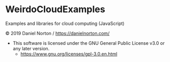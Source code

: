 # WeirdoCloudExamples
Examples and libraries for cloud computing (JavaScript)

© 2019 Daniel Norton / https://danielnorton.com/
- This software is licensed under the GNU General Public License v3.0 or any later version.
  - https://www.gnu.org/licenses/gpl-3.0.en.html

